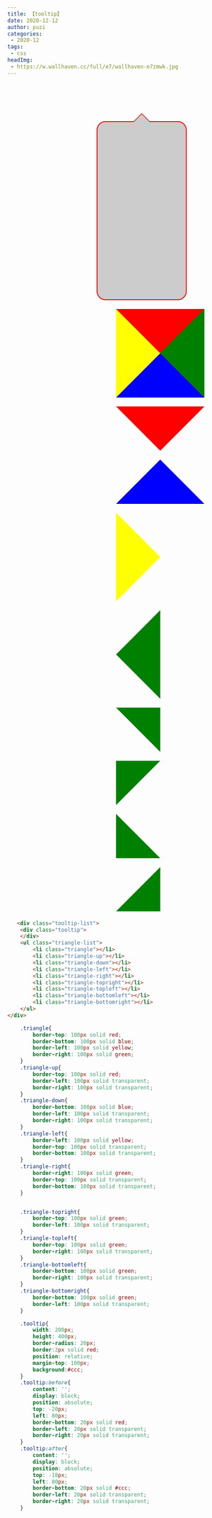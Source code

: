 ```yaml
---
title: 【tooltip】
date: 2020-12-12
author: puzi
categories:
 - 2020-12
tags:
 - css
headImg:
 - https://w.wallhaven.cc/full/e7/wallhaven-e7zmwk.jpg
---
```

<style>
    .tooltip-list{
        width:100px;
        margin:0 auto;
    }
    .triangle-list{
        list-style: none;
        width:100px;
    }
    .triangle-list li {
        margin: 20px;
    }
    .triangle-list .triangle{
        border-top: 100px solid red;
        border-bottom: 100px solid blue;
        border-left: 100px solid yellow;
        border-right: 100px solid green;
    }
    .triangle-list .triangle-up{
        border-top: 100px solid red;
        border-left: 100px solid transparent;
        border-right: 100px solid transparent;
    }
    .triangle-list .triangle-down{
        border-bottom: 100px solid blue;
        border-left: 100px solid transparent;
        border-right: 100px solid transparent;
    }
    .triangle-list .triangle-left{
        border-left: 100px solid yellow;
        border-top: 100px solid transparent;
        border-bottom: 100px solid transparent;
    }
    .triangle-list .triangle-right{
        border-right: 100px solid green;
        border-top: 100px solid transparent;
        border-bottom: 100px solid transparent;
    }


    .triangle-list .triangle-topright{
        border-top: 100px solid green;
        border-left: 100px solid transparent;
    }
    .triangle-list .triangle-topleft{
        border-top: 100px solid green;
        border-right: 100px solid transparent;
    }
    .triangle-list .triangle-bottomleft{
        border-bottom: 100px solid green;
        border-right: 100px solid transparent;
    }
    .triangle-list .triangle-bottomright{
        border-bottom: 100px solid green;
        border-left: 100px solid transparent;
    }

    .tooltip{
        width: 200px;
        height: 400px;
        border-radius: 20px;
        border:2px solid red;
        position: relative;
        margin-top: 100px;
        background:#ccc;
    }
    .tooltip:before{
        content: '';
        display: block;
        position: absolute;
        top: -20px;
        left: 80px;
        border-bottom: 20px solid red;
        border-left: 20px solid transparent;
        border-right: 20px solid transparent;
    }
    .tooltip:after{
        content: '';
        display: block;
        position: absolute;
        top: -18px;
        left: 80px;
        border-bottom: 20px solid #ccc;
        border-left: 20px solid transparent;
        border-right: 20px solid transparent;
    }
</style>

<div class="tooltip-list">
    <div class="tooltip">
    </div>
    <ul class="triangle-list">
        <li class="triangle"></li>
        <li class="triangle-up"></li>
        <li class="triangle-down"></li>
        <li class="triangle-left"></li>
        <li class="triangle-right"></li>
        <li class="triangle-topright"></li>
        <li class="triangle-topleft"></li>
        <li class="triangle-bottomleft"></li>
        <li class="triangle-bottomright"></li>
    </ul>
</div>

``` html
   <div class="tooltip-list">
    <div class="tooltip">
    </div>
    <ul class="triangle-list">
        <li class="triangle"></li>
        <li class="triangle-up"></li>
        <li class="triangle-down"></li>
        <li class="triangle-left"></li>
        <li class="triangle-right"></li>
        <li class="triangle-topright"></li>
        <li class="triangle-topleft"></li>
        <li class="triangle-bottomleft"></li>
        <li class="triangle-bottomright"></li>
    </ul>
</div>
```

``` css
    .triangle{
        border-top: 100px solid red;
        border-bottom: 100px solid blue;
        border-left: 100px solid yellow;
        border-right: 100px solid green;
    }
    .triangle-up{
        border-top: 100px solid red;
        border-left: 100px solid transparent;
        border-right: 100px solid transparent;
    }
    .triangle-down{
        border-bottom: 100px solid blue;
        border-left: 100px solid transparent;
        border-right: 100px solid transparent;
    }
    .triangle-left{
        border-left: 100px solid yellow;
        border-top: 100px solid transparent;
        border-bottom: 100px solid transparent;
    }
    .triangle-right{
        border-right: 100px solid green;
        border-top: 100px solid transparent;
        border-bottom: 100px solid transparent;
    }


    .triangle-topright{
        border-top: 100px solid green;
        border-left: 100px solid transparent;
    }
    .triangle-topleft{
        border-top: 100px solid green;
        border-right: 100px solid transparent;
    }
    .triangle-bottomleft{
        border-bottom: 100px solid green;
        border-right: 100px solid transparent;
    }
    .triangle-bottomright{
        border-bottom: 100px solid green;
        border-left: 100px solid transparent;
    }

    .tooltip{
        width: 200px;
        height: 400px;
        border-radius: 20px;
        border:2px solid red;
        position: relative;
        margin-top: 100px;
        background:#ccc;
    }
    .tooltip:before{
        content: '';
        display: block;
        position: absolute;
        top: -20px;
        left: 80px;
        border-bottom: 20px solid red;
        border-left: 20px solid transparent;
        border-right: 20px solid transparent;
    }
    .tooltip:after{
        content: '';
        display: block;
        position: absolute;
        top: -18px;
        left: 80px;
        border-bottom: 20px solid #ccc;
        border-left: 20px solid transparent;
        border-right: 20px solid transparent;
    }
```